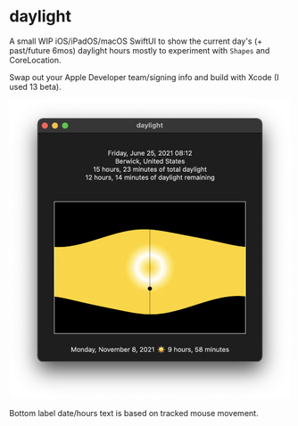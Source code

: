 #  daylight

A small WIP iOS/iPadOS/macOS SwiftUI to show the current day's (+ past/future 6mos) daylight hours mostly to experiment with `Shapes` and CoreLocation.

Swap out your Apple Developer team/signing info and build with Xcode (I used 13 beta).

![](daylight.png)

Bottom label date/hours text is based on tracked mouse movement.
